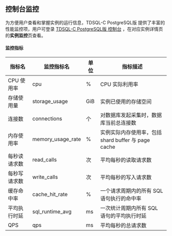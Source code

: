 
## 控制台监控
为方便用户查看和掌握实例的运行信息，TDSQL-C PostgreSQL版 提供了丰富的性能监控项，用户可登录 [TDSQL-C PostgreSQL版 控制台](https://console.cloud.tencent.com/cynosdb?dbType=POSTGRESQL) ，在对应实例详情页的**实例监控**页查看。

#### 监控指标
| 指标名                     | 监控指标名        | 单位  | 指标描述                                                     |
| -------------------------- | ----------------- | ----- | ------------------------------------------------------------ |
| CPU 使用率                  | cpu               | %     | CPU 实际利用率                                              |
| 存储使用量               | storage_usage           | GiB    | 实例已使用的存储空间                                 |
| 连接数                     | connections       | 个    | 对数据库发起采集时，数据库当前总连接数                |
| 内存使用率         | memory_usage_rate      | %    | 实例实际内存使用率，包括 shard buffer 与 page cache |
| 每秒读请求数                   | read_calls        | 次    | 平均每秒的读取请求数                                     |
| 每秒写请求数                   | write_calls       | 次    | 平均每秒的写入请求数                                     |
| 缓存命中率           | cache_hit_rate       | %     | 一个请求周期内的所有 SQL 语句执行的命中率                      |
| 平均执行时延               | sql_runtime_avg   | ms    | 一次统计周期内所有 SQL 语句的平均执行时延                    |
| QPS               | qps   | ms    | 平均每秒的总请求数                    |

